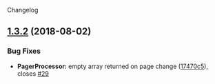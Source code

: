 Changelog

## [1.3.2](https://github.com/Colonise/DataSource/compare/v1.3.1...v1.3.2) (2018-08-02)


### Bug Fixes

* **PagerProcessor:** empty array returned on page change ([17470c5](https://github.com/Colonise/DataSource/commit/17470c5)), closes [#29](https://github.com/Colonise/DataSource/issues/29)
